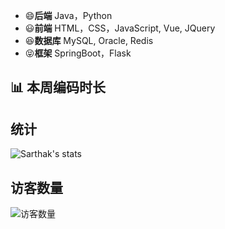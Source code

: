 <!--自定义Github主页-->

- 😄**后端** Java，Python
- 😃**前端** HTML，CSS，JavaScript, Vue, JQuery
- 😆**数据库** MySQL, Oracle, Redis
- 😝**框架** SpringBoot，Flask


## 📊 本周编码时长
<!--START_SECTION:waka-->
<!--END_SECTION:waka-->

## 统计

![Sarthak's stats](https://github-readme-stats.vercel.app/api?username=wxyShine&show_icons=true)


## 访客数量  

<img align='center' src="https://profile-counter.glitch.me/wxyShine/count.svg" alt="访客数量"/>
